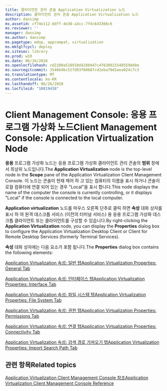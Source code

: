 ```yaml
---
title: 클라이언트 관리 콘솔 Application Virtualization 노드
description: 클라이언트 관리 콘솔 Application Virtualization 노드
author: dansimp
ms.assetid: cf74e112-ddff-4e30-a3cc-7f4c643366c6
ms.reviewer: ''
manager: dansimp
ms.author: dansimp
ms.pagetype: mdop, appcompat, virtualization
ms.mktglfcycl: deploy
ms.sitesec: library
ms.prod: w10
ms.date: 06/16/2016
ms.openlocfilehash: cd2100a518910d428b947c4f638921548559848e
ms.sourcegitcommit: 354664bc527d93f80687cd2eba70d1eea024c7c3
ms.translationtype: MT
ms.contentlocale: ko-KR
ms.lasthandoff: 06/26/2020
ms.locfileid: "10819438"
---
```

# <span data-ttu-id="549e2-103">Client Management Console: 응용 프로그램 가상화 노드</span><span class="sxs-lookup"><span data-stu-id="549e2-103">Client Management Console: Application Virtualization Node</span></span>


<span data-ttu-id="549e2-104">**응용** 프로그램 가상화 노드는 응용 프로그램 가상화 클라이언트 관리 콘솔의 **범위** 창에서 최상위 노드입니다.</span><span class="sxs-lookup"><span data-stu-id="549e2-104">The **Application Virtualization** node is the top-level node in the **Scope** pane of the Application Virtualization Client Management Console.</span></span> <span data-ttu-id="549e2-105">이 노드는 콘솔이 현재 제어 하 고 있는 컴퓨터의 이름을 표시 하거나 콘솔이 로컬 컴퓨터에 연결 되어 있는 경우 "Local"을 표시 합니다.</span><span class="sxs-lookup"><span data-stu-id="549e2-105">This node displays the name of the computer the console is currently controlling, or it displays "Local" if the console is connected to the local computer.</span></span>

<span data-ttu-id="549e2-106">**Application virtualization** 노드를 마우스 오른쪽 단추로 클릭 하면 **속성** 대화 상자를 표시 하 여 원격 데스크톱 서비스 (이전의 터미널 서비스) 용 응용 프로그램 가상화 데스크톱 클라이언트 또는 클라이언트를 구성할 수 있습니다.</span><span class="sxs-lookup"><span data-stu-id="549e2-106">By right-clicking the **Application Virtualization** node, you can display the **Properties** dialog box to configure the Application Virtualization Desktop Client or Client for Remote Desktop Services (formerly Terminal Services).</span></span>

<span data-ttu-id="549e2-107">**속성** 대화 상자에는 다음 요소가 포함 됩니다.</span><span class="sxs-lookup"><span data-stu-id="549e2-107">The **Properties** dialog box contains the following elements:</span></span>

[<span data-ttu-id="549e2-108">Application Virtualization 속성: 일반 탭</span><span class="sxs-lookup"><span data-stu-id="549e2-108">Application Virtualization Properties: General Tab</span></span>](application-virtualization-properties-general-tab.md)

[<span data-ttu-id="549e2-109">Application Virtualization 속성: 인터페이스 탭</span><span class="sxs-lookup"><span data-stu-id="549e2-109">Application Virtualization Properties: Interface Tab</span></span>](application-virtualization-properties-interface-tab.md)

[<span data-ttu-id="549e2-110">Application Virtualization 속성: 파일 시스템 탭</span><span class="sxs-lookup"><span data-stu-id="549e2-110">Application Virtualization Properties: File System Tab</span></span>](application-virtualization-properties-file-system-tab.md)

[<span data-ttu-id="549e2-111">Application Virtualization 속성: 권한 탭</span><span class="sxs-lookup"><span data-stu-id="549e2-111">Application Virtualization Properties: Permissions Tab</span></span>](application-virtualization-properties-permissions-tab.md)

[<span data-ttu-id="549e2-112">Application Virtualization 속성: 연결 탭</span><span class="sxs-lookup"><span data-stu-id="549e2-112">Application Virtualization Properties: Connectivity Tab</span></span>](application-virtualization-properties-connectivity-tab.md)

[<span data-ttu-id="549e2-113">Application Virtualization 속성: 검색 경로 가져오기 탭</span><span class="sxs-lookup"><span data-stu-id="549e2-113">Application Virtualization Properties: Import Search Path Tab</span></span>](application-virtualization-properties-import-search-path-tab.md)

## <span data-ttu-id="549e2-114">관련 항목</span><span class="sxs-lookup"><span data-stu-id="549e2-114">Related topics</span></span>


[<span data-ttu-id="549e2-115">Application Virtualization Client Management Console 참조</span><span class="sxs-lookup"><span data-stu-id="549e2-115">Application Virtualization Client Management Console Reference</span></span>](application-virtualization-client-management-console-reference.md)

 

 






